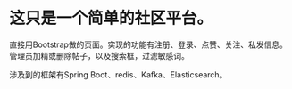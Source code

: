 # 这只是一个简单的社区平台。

直接用Bootstrap做的页面。实现的功能有注册、登录、点赞、关注、私发信息。管理员加精或删除帖子，以及搜索框，过滤敏感词。

涉及到的框架有Spring Boot、redis、Kafka、Elasticsearch。

